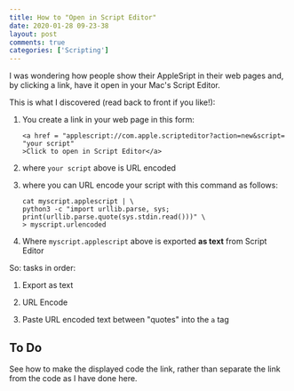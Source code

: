 ```yaml
---
title: How to "Open in Script Editor"
date: 2020-01-28 09-23-38
layout: post
comments: true
categories: ['Scripting']
---
```


I was wondering how people show their AppleSript in their web pages and, by clicking a link, have it open in your Mac's Script Editor.

This is what I discovered (read back to front if you like!):

1.	You create a link in your web page in this form:    

	````
	<a href = "applescript://com.apple.scripteditor?action=new&script=
	"your script" 
	>Click to open in Script Editor</a>
	````
	
2.	where `your script` above is URL encoded    

3.	where you can URL encode your script with this command as follows:    

	```
	cat myscript.applescript | \
	python3 -c "import urllib.parse, sys; print(urllib.parse.quote(sys.stdin.read()))" \
	> myscript.urlencoded
	```
	
4.	Where `myscript.applescript` above is exported **as text** from Script Editor


So: tasks in order:

1.	Export as text  

2.	URL Encode  

3.	Paste URL encoded text between "quotes" into the `a` tag


To Do
-----  

See how to make the displayed code the link, rather than separate the link from the code as I have done here.